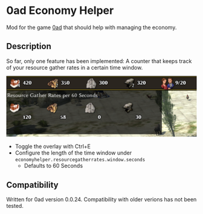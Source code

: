 # 0ad Economy Helper
Mod for the game [0ad](https://play0ad.com/) that should help with managing the economy.

## Description
So far, only one feature has been implemented: A counter that keeps track of your resource gather rates in a certain time window.

![Economy Helper Overlay](EconomyHelperOverlay.png)

* Toggle the overlay with Ctrl+E
* Configure the length of the time window under `economyhelper.resourcegatherrates.window.seconds`
  * Defaults to 60 Seconds

## Compatibility
Written for 0ad version 0.0.24. Compatibility with older verions has not been tested.


